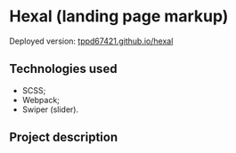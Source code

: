 # Hexal (landing page markup)

Deployed version: [tppd67421.github.io/hexal](https://tppd67421.github.io/hexal)

## Technologies used

- SCSS;
- Webpack;
- Swiper (slider).

## Project description


